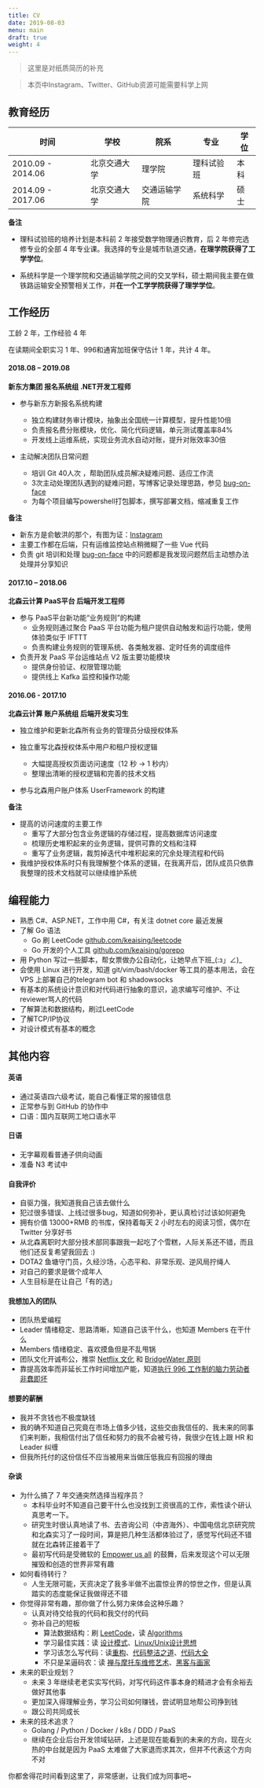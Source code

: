 ```yaml
---
title: CV
date: 2019-08-03
menu: main
draft: true
weight: 4
---
```


> 这里是对纸质简历的补充

> 本页中Instagram、Twitter、GitHub资源可能需要科学上网

## 教育经历

|时间|学校|院系|专业|学位|
|---|---|---|---|---|
|2010.09 - 2014.06|北京交通大学|理学院|理科试验班|本科|
|2014.09 - 2017.06|北京交通大学|交通运输学院|系统科学|硕士|

**备注**

+ 理科试验班的培养计划是本科前 2 年接受数学物理通识教育，后 2 年修完选修专业的全部 4 年专业课。我选择的专业是城市轨道交通，**在理学院获得了工学学位**。

+ 系统科学是一个理学院和交通运输学院之间的交叉学科，硕士期间我主要在做铁路运输安全预警相关工作，并**在一个工学学院获得了理学学位**。

## 工作经历

工龄 2 年，工作经验 4 年

在读期间全职实习 1 年、996和通宵加班保守估计 1 年，共计 4 年。

#### 2018.08 – 2019.08

**新东方集团 报名系统组 .NET开发工程师**

+ 参与新东方新报名系统构建
    - 独立构建财务审计模块，抽象出全国统一计算模型，提升性能10倍
    - 负责报名费分账模块，优化、简化代码逻辑，单元测试覆盖率84%
    - 开发线上运维系统，实现业务流水自动对账，提升对账效率30倍

+ 主动解决团队日常问题
    - 培训 Git 40人次 ，帮助团队成员解决疑难问题、适应工作流
    - 3次主动处理团队遇到的疑难问题，写博客记录处理思路，参见 [bug-on-face](/categories/bug-on-face/)
    - 为每个项目编写powershell打包脚本，撰写部署文档，缩减重复工作

**备注**

+ 新东方是俞敏洪的那个，有图为证：[Instagram](https://www.instagram.com/p/BmlIoDxFu2S/)
+ 主要工作都在后端，只有运维监控站点稍微糊了一些 Vue 代码
+ 负责 git 培训和处理 [bug-on-face](/categories/bug-on-face/) 中的问题都是我发现问题然后主动想办法处理并分享知识

#### 2017.10 – 2018.06 

**北森云计算 PaaS平台 后端开发工程师**

+ 参与 PaaS平台新功能“业务规则”的构建
    - 业务规则通过聚合 PaaS 平台功能为租户提供自动触发和运行功能，使用体验类似于 IFTTT
    - 负责构建业务规则的管理系统、各类触发器、定时任务的调度组件
+ 负责开发 PaaS 平台运维站点 V2 版主要功能模块
    - 提供身份验证、权限管理功能
    - 提供线上 Kafka 监控和操作功能

#### 2016.06 - 2017.10 

**北森云计算 账户系统组 后端开发实习生**

+ 独立维护和更新北森所有业务的管理员分级授权体系

+ 独立重写北森授权体系中用户和租户授权逻辑
    - 大幅提高授权页面访问速度（12 秒 -> 1 秒内）
    - 整理出清晰的授权逻辑和完善的技术文档

+ 参与北森用户账户体系 UserFramework 的构建

**备注**

+ 提高的访问速度的主要工作
    - 重写了大部分包含业务逻辑的存储过程，提高数据库访问速度
    - 梳理历史堆积起来的业务逻辑，提供可靠的文档和注释
    - 重写了业务逻辑，裁剪掉迭代中堆积起来的冗余处理流程和代码
+ 我维护授权体系时只有我理解整个体系的逻辑，在我离开后，团队成员只依靠我整理的技术文档就可以继续维护系统

## 编程能力
- 熟悉 C#、ASP.NET，工作中用 C#，有关注 dotnet core 最近发展
- 了解 Go 语法
    * Go 刷 LeetCode [github.com/keaising/leetcode](https://github.com/keaising/leetcode/tree/master/go)
    * Go 开发的个人工具 [github.com/keaising/gorepo](https://github.com/keaising/gorepo)
- 用 Python 写过一些脚本，帮女票做办公自动化，让她早点下班_(:з」∠)_
- 会使用 Linux 进行开发，知道 git/vim/bash/docker 等工具的基本用法，会在 VPS 上部署自己的telegram bot 和 shadowsocks
- 有基本的系统设计意识和对代码进行抽象的意识，追求编写可维护、不让reviewer骂人的代码
- 了解算法和数据结构，刷过LeetCode
- 了解TCP/IP协议
- 对设计模式有基本的概念

## 其他内容

#### 英语

- 通过英语四六级考试，能自己看懂正常的报错信息
- 正常参与到 GitHub 的协作中
- 口语：国内互联网工地口语水平

#### 日语
    
- 无字幕观看普通子供向动画
- 准备 N3 考试中

#### 自我评价

- 自驱力强，我知道我自己该去做什么
- 犯过很多错误、上线过很多bug，知道如何弥补，更认真检讨过该如何避免
- 拥有价值 13000+RMB 的书库，保持着每天 2 小时左右的阅读习惯，偶尔在 Twitter 分享好书
- 从北森离职时大部分技术部同事跟我一起吃了个雪糕，人际关系还不错，而且他们还反复希望我回去 :)
- DOTA2 鱼塘守门员，久经沙场，心态平和、非常乐观、逆风局拧绳人
- 对自己的要求是做个成年人
- 人生目标是在让自己「有的选」

#### 我想加入的团队
    
- 团队热爱编程
- Leader 情绪稳定、思路清晰，知道自己该干什么，也知道 Members 在干什么
- Members 情绪稳定、喜欢摸鱼但是不乱甩锅
- 团队文化开诚布公，推崇 [Netflix 文化](https://jobs.netflix.com/culture) 和 [BridgeWater 原则](https://www.principles.com)
- 靠提高效率而非延长工作时间增加产能，知道[执行 996 工作制的脑力劳动者非蠢即坏](https://blog.codingnow.com/2019/05/996.html)

#### 想要的薪酬
    
- 我并不贪钱也不极度缺钱
- 我的确不知道自己究竟在市场上值多少钱，这些交由我信任的、我未来的同事们来判断，我相信付出了信任和努力的我不会被亏待，我很少在钱上跟 HR 和 Leader 纠缠
- 但我所托付的这份信任不应当被用来当做压低我应有回报的理由

#### 杂谈
- 为什么搞了 7 年交通突然选择当程序员？
    * 本科毕业时不知道自己要干什么也没找到工资很高的工作，索性读个研认真思考一下。
    * 研究生时很认真地读了书、去咨询公司（中咨海外）、中国电信北京研究院和北森实习了一段时间，算是把几种生活都体验过了，感觉写代码还不错就在北森转正接着干了
    * 最初写代码是受微软的 [Empower us all](https://www.youtube.com/watch?v=surlvCY6bpI) 的鼓舞，后来发现这个可以无限摧毁和创造的世界非常有趣
- 如何看待转行？
    * 人生无限可能，天资决定了我多半做不出震惊业界的惊世之作，但是认真踏实的态度能保证我做得还不错
- 你觉得非常有趣，那你做了什么努力来体会这种乐趣？
    * 认真对待交给我的代码和我交付的代码
    * 弥补自己的短板
        + 算法数据结构：刷 [LeetCode](https://leetcode.com/shuxiao/)，读 [Algorithms](https://book.douban.com/subject/1996256/)
        + 学习最佳实践：读 [设计模式](https://book.douban.com/subject/1052241/)、[Linux/Unix设计思想](https://book.douban.com/subject/7564417/)
        + 学习该怎么写代码：读[重构](https://book.douban.com/subject/26575459/)、[代码整洁之道](https://book.douban.com/subject/4199741/)、[代码大全](https://book.douban.com/subject/1477390/)
        + 不只是呆逼码农：读 [禅与摩托车维修艺术](https://book.douban.com/subject/6811366/)、[黑客与画家](https://book.douban.com/subject/6021440/)
- 未来的职业规划？
    * 未来 3 年继续老老实实写代码，对写代码这件事本身的精进才会有余裕去做好其他事
    * 更加深入得理解业务，学习公司如何赚钱，尝试明显地帮公司挣到钱
    * 跟公司共同成长
- 未来的技术追求？
    * Golang / Python / Docker / k8s / DDD / PaaS
    * 继续在企业后台开发领域钻研，上述是现在能看到的未来的方向，现在火热的中台就是因为 PaaS 太难做了大家退而求其次，但并不代表这个方向不对

你都舍得花时间看到这里了，非常感谢，让我们成为同事吧~